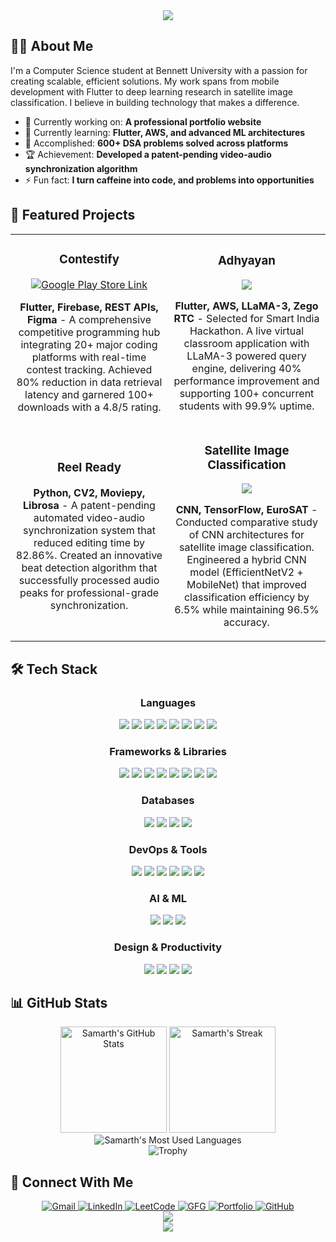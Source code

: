 <div align="center">
  <img src="https://readme-typing-svg.herokuapp.com/?font=Fira+Code&size=32&center=true&vCenter=true&width=600&height=100&duration=4000&lines=Namaste+%F0%9F%99%8F;I'm+Samarth+Bansal" />
</div>

## 👨‍💻 About Me

I'm a Computer Science student at Bennett University with a passion for creating scalable, efficient solutions. My work spans from mobile development with Flutter to deep learning research in satellite image classification. I believe in building technology that makes a difference.

- 🔭 Currently working on: **A professional portfolio website**
- 🌱 Currently learning: **Flutter, AWS, and advanced ML architectures**
- 💬 Accomplished: **600+ DSA problems solved across platforms**
- 🏆 Achievement: **Developed a patent-pending video-audio synchronization algorithm**
- ⚡ Fun fact: **I turn caffeine into code, and problems into opportunities**

## 🚀 Featured Projects

<table>
  <tr>
    <td width="50%">
      <h3 align="center">Contestify</h3>
      <div align="center">
        <a href="https://play.google.com/store/apps/details?id=com.samarth.comp" target="_blank"><img src="https://img.shields.io/badge/Google_Play-Available-success?style=for-the-badge&logo=google-play&logoColor=white" alt="Google Play Store Link" /></a>
        <p><strong>Flutter, Firebase, REST APIs, Figma</strong> - A comprehensive competitive programming hub integrating 20+ major coding platforms with real-time contest tracking. Achieved 80% reduction in data retrieval latency and garnered 100+ downloads with a 4.8/5 rating.</p>
      </div>
    </td>
    <td width="50%">
      <h3 align="center">Adhyayan</h3>
      <div align="center">
        <a href="https://github.com/bansal-samarth/Adhyayan" target="_blank">
          <img src="https://img.shields.io/badge/Code-View%20Repository-informational?style=flat&logo=github&logoColor=white&color=6e5494">
        </a>
        <p><strong>Flutter, AWS, LLaMA-3, Zego RTC</strong> - Selected for Smart India Hackathon. A live virtual classroom application with LLaMA-3 powered query engine, delivering 40% performance improvement and supporting 100+ concurrent students with 99.9% uptime.</p>
      </div>
    </td>
  </tr>
  <tr>
    <td width="50%">
      <h3 align="center">Reel Ready</h3>
      <div align="center">
        <p><strong>Python, CV2, Moviepy, Librosa</strong> - A patent-pending automated video-audio synchronization system that reduced editing time by 82.86%. Created an innovative beat detection algorithm that successfully processed audio peaks for professional-grade synchronization.</p>
      </div>
    </td>
    <td width="50%">
      <h3 align="center">Satellite Image Classification</h3>
      <div align="center">
          <a href="https://github.com/anuj1o0/Satellite-image-classification" target="_blank">
          <img src="https://img.shields.io/badge/Code-View%20Repository-informational?style=flat&logo=github&logoColor=white&color=6e5494">
        </a>
        <p><strong>CNN, TensorFlow, EuroSAT</strong> - Conducted comparative study of CNN architectures for satellite image classification. Engineered a hybrid CNN model (EfficientNetV2 + MobileNet) that improved classification efficiency by 6.5% while maintaining 96.5% accuracy.</p>
      </div>
    </td>
  </tr>
</table>

## 🛠️ Tech Stack

<div align="center">
  <h3>Languages</h3>
  <img src="https://img.shields.io/badge/Python-3776AB?style=for-the-badge&logo=python&logoColor=white" />
  <img src="https://img.shields.io/badge/Java-ED8B00?style=for-the-badge&logo=openjdk&logoColor=white" />
  <img src="https://img.shields.io/badge/C++-00599C?style=for-the-badge&logo=cplusplus&logoColor=white" />
  <img src="https://img.shields.io/badge/Dart-0175C2?style=for-the-badge&logo=dart&logoColor=white" />
  <img src="https://img.shields.io/badge/JavaScript-F7DF1E?style=for-the-badge&logo=javascript&logoColor=black" />
  <img src="https://img.shields.io/badge/HTML5-E34F26?style=for-the-badge&logo=html5&logoColor=white" />
  <img src="https://img.shields.io/badge/CSS3-1572B6?style=for-the-badge&logo=css3&logoColor=white" />
  <img src="https://img.shields.io/badge/SQL-4479A1?style=for-the-badge&logo=postgresql&logoColor=white" />

  <h3>Frameworks & Libraries</h3>
  <img src="https://img.shields.io/badge/Flutter-02569B?style=for-the-badge&logo=flutter&logoColor=white" />
  <img src="https://img.shields.io/badge/React-20232A?style=for-the-badge&logo=react&logoColor=61DAFB" />
  <img src="https://img.shields.io/badge/Node.js-339933?style=for-the-badge&logo=nodedotjs&logoColor=white" />
  <img src="https://img.shields.io/badge/Express-000000?style=for-the-badge&logo=express&logoColor=white" />
  <img src="https://img.shields.io/badge/Flask-000000?style=for-the-badge&logo=flask&logoColor=white" />
  <img src="https://img.shields.io/badge/FastAPI-009688?style=for-the-badge&logo=fastapi&logoColor=white" />
  <img src="https://img.shields.io/badge/GSAP-88CE02?style=for-the-badge&logo=greensock&logoColor=white" />
  <img src="https://img.shields.io/badge/Locomotive-000000?style=for-the-badge&logo=locomotive&logoColor=white" />
  
  <h3>Databases</h3>
  <img src="https://img.shields.io/badge/MongoDB-4EA94B?style=for-the-badge&logo=mongodb&logoColor=white" />
  <img src="https://img.shields.io/badge/Firebase-FFCA28?style=for-the-badge&logo=firebase&logoColor=black" />
  <img src="https://img.shields.io/badge/DynamoDB-4053D6?style=for-the-badge&logo=amazon-dynamodb&logoColor=white" />
  <img src="https://img.shields.io/badge/NoSQL-003545?style=for-the-badge&logo=couchbase&logoColor=white" />
  
  <h3>DevOps & Tools</h3>
  <img src="https://img.shields.io/badge/Git-F05032?style=for-the-badge&logo=git&logoColor=white" />
  <img src="https://img.shields.io/badge/GitHub-100000?style=for-the-badge&logo=github&logoColor=white" />
  <img src="https://img.shields.io/badge/Docker-2496ED?style=for-the-badge&logo=docker&logoColor=white" />
  <img src="https://img.shields.io/badge/Postman-FF6C37?style=for-the-badge&logo=postman&logoColor=white" />
  <img src="https://img.shields.io/badge/Android_Studio-3DDC84?style=for-the-badge&logo=android-studio&logoColor=white" />
  <img src="https://img.shields.io/badge/API_Gateway-FF9900?style=for-the-badge&logo=amazon-aws&logoColor=white" />
  
  <h3>AI & ML</h3>
  <img src="https://img.shields.io/badge/LLaMA_3-A259FF?style=for-the-badge&logo=meta&logoColor=white" />
  <img src="https://img.shields.io/badge/GenAI-FF5A5F?style=for-the-badge&logo=openai&logoColor=white" />
  <img src="https://img.shields.io/badge/Groq-0000FF?style=for-the-badge&logo=groq&logoColor=white" />

  <h3>Design & Productivity</h3>
  <img src="https://img.shields.io/badge/Figma-F24E1E?style=for-the-badge&logo=figma&logoColor=white" />
  <img src="https://img.shields.io/badge/Microsoft_Excel-217346?style=for-the-badge&logo=microsoft-excel&logoColor=white" />
  <img src="https://img.shields.io/badge/Power_BI-F2C811?style=for-the-badge&logo=powerbi&logoColor=black" />
  <img src="https://img.shields.io/badge/UI/UX-FF61F6?style=for-the-badge&logo=adobe-xd&logoColor=white" />
</div>

## 📊 GitHub Stats

<div align="center">
  <img src="https://github-readme-stats.vercel.app/api?username=bansal-samarth&show_icons=true&theme=tokyonight&hide_border=true&count_private=true" alt="Samarth's GitHub Stats" height="170" />
  <img src="https://github-readme-streak-stats.herokuapp.com/?user=bansal-samarth&theme=tokyonight&hide_border=true" alt="Samarth's Streak" height="170" />
</div>

<div align="center">
  <img src="https://github-readme-stats.vercel.app/api/top-langs/?username=bansal-samarth&layout=compact&theme=tokyonight&hide_border=true&langs_count=8" alt="Samarth's Most Used Languages" />
</div>

<div align="center">
  <img src="https://github-profile-trophy.vercel.app/?username=bansal-samarth&theme=nord&column=7&no-frame=true" alt="Trophy" />
</div>

## 🤝 Connect With Me

<div align="center">
  <a href="mailto:work.samarthbansal@gmail.com" target="_blank">
    <img src="https://img.shields.io/badge/Gmail-D14836?style=for-the-badge&logo=gmail&logoColor=white" alt="Gmail" />
  </a>
  <a href="https://linkedin.com/in/samarth--bansal" target="_blank">
    <img src="https://img.shields.io/badge/LinkedIn-0077B5?style=for-the-badge&logo=linkedin&logoColor=white" alt="LinkedIn" />
  </a>
  <a href="https://leetcode.com/u/samarthbansal" target="_blank">
    <img src="https://img.shields.io/badge/LeetCode-FFA116?style=for-the-badge&logo=leetcode&logoColor=white" alt="LeetCode" />
  </a>
  <a href="https://auth.geeksforgeeks.org/user/samarthbansal" target="_blank">
    <img src="https://img.shields.io/badge/GeeksforGeeks-298D46?style=for-the-badge&logo=geeksforgeeks&logoColor=white" alt="GFG" />
  </a>
  <a href="https://samarthbansal.vercel.app/" target="_blank">
    <img src="https://img.shields.io/badge/Portfolio-FF5722?style=for-the-badge&logo=todoist&logoColor=white" alt="Portfolio" />
  </a>
  <a href="https://github.com/bansal-samarth" target="_blank">
    <img src="https://img.shields.io/badge/GitHub-100000?style=for-the-badge&logo=github&logoColor=white" alt="GitHub" />
  </a>
</div>

<div align="center">
  <img src="https://readme-typing-svg.herokuapp.com/?font=Fira+Code&size=24&center=true&vCenter=true&width=600&height=100&duration=4000&lines=Thanks+for+visiting!;Feel+free+to+reach+out+via+LinkedIn;Let's+build+something+amazing+together!" />
</div>

<div align="center">
  <img src="https://capsule-render.vercel.app/api?type=waving&color=gradient&height=120&section=footer" />
</div>
